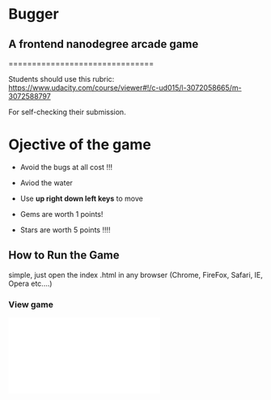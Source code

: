 # Bugger

## A frontend nanodegree arcade game
===============================

Students should use this rubric: https://www.udacity.com/course/viewer#!/c-ud015/l-3072058665/m-3072588797

For self-checking their submission.

# Ojective of the game

* Avoid the bugs at all cost !!!

* Aviod the water

* Use **up right down left keys** to move 

* Gems are worth 1 points!

* Stars are worth 5 points !!!!


## How to Run the Game

simple, just open the index .html in any browser (Chrome, FireFox, Safari, IE, Opera etc....)


### View game 

![Game](./index.html)